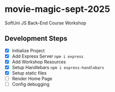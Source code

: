 # movie-magic-sept-2025
SoftUni JS Back-End Course Workshop

## Development Steps

 - [x] Initialize Project
 - [x] Add Express Server `npm i express`
 - [x] Add Workshop Resources
 - [x] Setup Handlebars `npm i express-handlebars`
 - [x] Setup static files
 - [ ] Render Home Page
 - [ ] Config debugging

